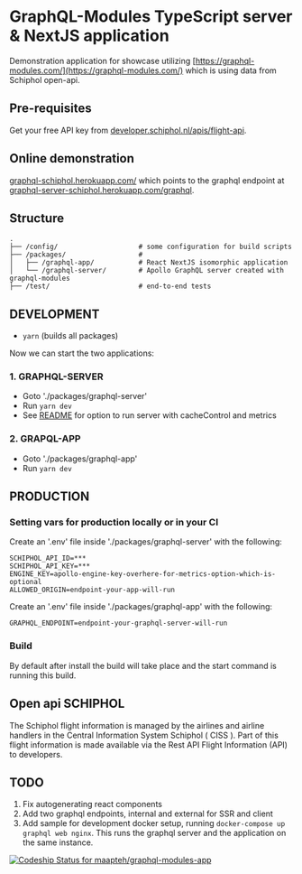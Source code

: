 # GraphQL-Modules TypeScript server & NextJS application
Demonstration application for showcase utilizing [https://graphql-modules.com/](https://graphql-modules.com/) which is using data from Schiphol open-api.

## Pre-requisites
Get your free API key from [developer.schiphol.nl/apis/flight-api](https://developer.schiphol.nl/apis/flight-api/overview?version=v3).

## Online demonstration
[graphql-schiphol.herokuapp.com/](https://graphql-schiphol.herokuapp.com/) which points to the graphql endpoint at [graphql-server-schiphol.herokuapp.com/graphql](https://graphql-server-schiphol.herokuapp.com/graphql).

## Structure
```
.
├── /config/                    # some configuration for build scripts
├── /packages/                  #
│   ├── /graphql-app/           # React NextJS isomorphic application
│   └── /graphql-server/        # Apollo GraphQL server created with graphql-modules
├── /test/                      # end-to-end tests
```

## DEVELOPMENT
- `yarn` (builds all packages)

Now we can start the two applications:

### 1. GRAPHQL-SERVER
- Goto './packages/graphql-server'
- Run `yarn dev`
- See [README](./packages/graphql-server/README.md) for option to run server with cacheControl and metrics

### 2. GRAPQL-APP
- Goto './packages/graphql-app'
- Run `yarn dev`

## PRODUCTION

### Setting vars for production locally or in your CI
Create an '.env' file inside './packages/graphql-server' with the following:
```
SCHIPHOL_API_ID=***
SCHIPHOL_API_KEY=***
ENGINE_KEY=apollo-engine-key-overhere-for-metrics-option-which-is-optional
ALLOWED_ORIGIN=endpoint-your-app-will-run
```
Create an '.env' file inside './packages/graphql-app' with the following:
```
GRAPHQL_ENDPOINT=endpoint-your-graphql-server-will-run
```
### Build
By default after install the build will take place and the start command is running this build.

## Open api SCHIPHOL
The Schiphol flight information is managed by the airlines and airline handlers in the Central Information System Schiphol ( CISS ). Part of this flight information is made available via the Rest API Flight Information (API) to developers.

## TODO
1) Fix autogenerating react components
2) Add two graphql endpoints, internal and external for SSR and client
3) Add sample for development docker setup, running `docker-compose up graphql web nginx`. This runs the graphql server and the application on the same instance.

[![Codeship Status for maapteh/graphql-modules-app](https://app.codeship.com/projects/3bf47d90-d61c-0136-0edf-1a5c0fb66462/status?branch=master)](https://graphql-schiphol.herokuapp.com)